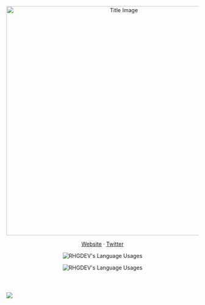 <p align="center">
 <img width="600px" src="https://media.discordapp.net/attachments/755868456993423491/755868472050712636/Title.png" alt="Title Image" />
</p>
<p align="center">
  <a href="https://rustyrhuskey.tk">Website</a>
  ·
  <a href="https://twitter.com/RHGRDev">Twitter</a>
</p>

<p align="center"><img src="https://github-readme-stats.vercel.app/api?username=RHGDEV&show_icons=1&count_private=1&include_all_commits=1&cache_seconds=1800&bg_color=30,e96443,904e95&title_color=fff&text_color=fff&icon_color=fff" alt="RHGDEV's Language Usages"></p>
<p align="center"><img src="https://github-readme-stats.vercel.app/api/top-langs/?username=RHGDEV&hide=css,html&card_width=495&bg_color=30,e96443,904e95&title_color=fff&text_color=fff" alt="RHGDEV's Language Usages"></p>
<p align="center"><img src="https://github-readme-streak-stats.herokuapp.com?user=RHGDEV&theme=onedark&hide_border=true&fire=FFFFFF&ring=979797&currStreakNum=FFFFFF&stroke=646464&currStreakLabel=FFFFFF&sideLabels=FFFFFF&sideNums=FFFFFF&border=FFFFFF00&dates=A4A4A4" alt=""/></p>

<p align="center"> <a href="https://github.com/ryo-ma/github-profile-trophy"><img src="https://github-profile-trophy.vercel.app/?username=RHGDEV&no-frame=true&theme=onedark&margin-w=15&margin-h=15&column=4" alt="" /></a> </p>
<p align="center"><img src="https://komarev.com/ghpvc/?username=RHGDEV&label=Profile%20views&color=grey&style=flat" alt=""/></p>

![](https://hit.yhype.me/github/profile?user_id=21209674)
